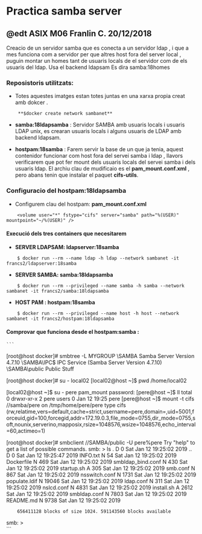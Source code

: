 # Practica samba server
## @edt ASIX M06 Franlin C. 20/12/2018

Creacio de un servidor samba que es conecta a un servidor ldap , i que a mes funciona com a servidor per
que altres host fora del server local , puguin montar un homes tant de usuaris locals de el servidor com de 
els usuaris del ldap. Usa el backend ldapsam 
Es dira samba:18homes

### Reposistoris utilitzats:
* Totes aquestes imatges estan totes juntas en una xarxa propia creat amb dokcer .

       **$docker create network sambanet** 

* **samba:18ldapsamba** : Servidor SAMBA amb usuaris locals i usuaris LDAP unix, es crearan usuaris locals i alguns usuaris de LDAP
amb backend ldapsam.

* **hostpam:18samba** :  Farem servir la base de un que ja tenia, aquest contenidor funcionar com host fora del servei samba i ldap , llavors verificarem que pot fer mount dels usuaris locals del servei samba i dels usuaris ldap. El archiu clau de mudificaio es el **pam_mount.conf.xml** , pero abans tenin que instalar el paquet **cifs-utils**.

### Configuracio del hostpam:18ldapsamba

* Configurem clau del hostpam:  **pam_mount.conf.xml**

```
    <volume user="*" fstype="cifs" server="samba" path="%(USER)"  mountpoint="~/%(USER)" />

```


#### Execució dels tres containers que necesitarem

* **SERVER LDAPSAM: ldapserver:18samba**

```
    $ docker run --rm --name ldap -h ldap --network sambanet -it francs2/ldapserver:18samba

```

* **SERVER SAMBA: samba:18ldapsamba**

```
    $ docker run --rm --privileged --name samba -h samba --network sambanet -it francs2/samba:18ldapsamba

```

* **HOST PAM : hostpam:18samba**

```
    $ docker run --rm --privileged --name host -h host --network sambanet -it francs2/hostpam:18ldapsamba

```

#### Comprovar que funciona desde el hostpam:samba :

	```
[root@host docker]# smbtree -L
MYGROUP
	\\SAMBA          		Samba Server Version 4.7.10
		\\SAMBA\IPC$           	IPC Service (Samba Server Version 4.7.10)
		\\SAMBA\public         	Public Stuff


[root@host docker]# su - local02
[local02@host ~]$ pwd
/home/local02


[local02@host ~]$ su - pere
pam_mount password:
[pere@host ~]$ ll
total 0
drwxr-xr-x 2 pere users 0 Jan 12 19:25 pere
[pere@host ~]$ mount -t cifs
//samba/pere on /tmp/home/pere/pere type cifs (rw,relatime,vers=default,cache=strict,username=pere,domain=,uid=5001,forceuid,gid=100,forcegid,addr=172.19.0.3,file_mode=0755,dir_mode=0755,soft,nounix,serverino,mapposix,rsize=1048576,wsize=1048576,echo_interval=60,actimeo=1)


[root@host docker]# smbclient //SAMBA/public -U pere%pere
Try "help" to get a list of possible commands.
smb: \> ls
  .                                   D        0  Sat Jan 12 19:25:02 2019
  ..                                  D        0  Sat Jan 12 19:25:47 2019
  INFO.txt                            N       54  Sat Jan 12 19:25:02 2019
  Dockerfile                          N      469  Sat Jan 12 19:25:02 2019
  smbldap_bind.conf                   N      430  Sat Jan 12 19:25:02 2019
  startup.sh                          A      305  Sat Jan 12 19:25:02 2019
  smb.conf                            N      867  Sat Jan 12 19:25:02 2019
  nsswitch.conf                       N     1731  Sat Jan 12 19:25:02 2019
  populate.ldif                       N    19046  Sat Jan 12 19:25:02 2019
  ldap.conf                           N      311  Sat Jan 12 19:25:02 2019
  nslcd.conf                          N     4831  Sat Jan 12 19:25:02 2019
  install.sh                          A     2612  Sat Jan 12 19:25:02 2019
  smbldap.conf                        N     7803  Sat Jan 12 19:25:02 2019
  README.md                           N     9738  Sat Jan 12 19:25:02 2019

		656411128 blocks of size 1024. 591143560 blocks available
smb: \> 	
	```



